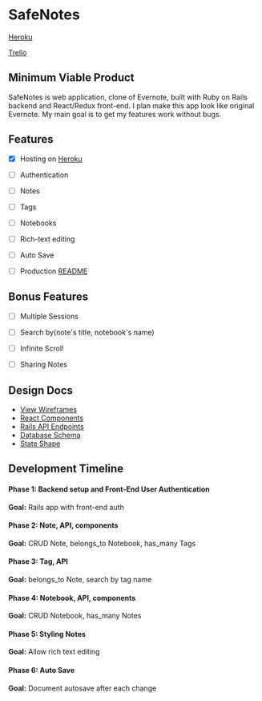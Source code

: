 # SafeNotes

[Heroku](https://safenotes.herokuapp.com "SafeNotes")

[Trello](https://trello.com/b/D7eB3HGy/safenotes "SafeNotes")

## Minimum Viable Product

SafeNotes is web application, clone of Evernote, built with Ruby on
Rails backend and React/Redux front-end. I plan make this app look like
original Evernote. My main goal is to get my features work without bugs.


## Features

- [x] Hosting on [Heroku](https://safenotes.herokuapp.com "SafeNotes")
- [ ] Authentication
- [ ] Notes
- [ ] Tags
- [ ] Notebooks
- [ ] Rich-text editing
- [ ] Auto Save
- [ ] Production [README](../README.md)


## Bonus Features

- [ ] Multiple Sessions
- [ ] Search by(note's title, notebook's name)
- [ ] Infinite Scroll
- [ ] Sharing Notes


## Design Docs

* [View Wireframes](./wireframes/)
* [React Components](./component-hirerarchy.md)
* [Rails API Endpoints](./api-endpoints.md)
* [Database Schema](./schema.md)
* [State Shape](./sample-state.md)


## Development Timeline

#### Phase 1: Backend setup and Front-End User Authentication
**Goal:** Rails app with front-end auth

#### Phase 2: Note, API, components
**Goal:** CRUD Note, belongs_to Notebook, has_many Tags

#### Phase 3: Tag, API
**Goal:** belongs_to Note, search by tag name

#### Phase 4: Notebook, API, components
**Goal:** CRUD Notebook, has_many Notes

#### Phase 5: Styling Notes
**Goal:** Allow rich text editing

#### Phase 6: Auto Save
**Goal:** Document autosave after each change

